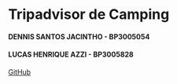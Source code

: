 # Tripadvisor de Camping

#### DENNIS SANTOS JACINTHO - BP3005054
#### LUCAS HENRIQUE AZZI - BP3005828

[GitHub](https://github.com/Densatho/Tripadvisor-de-Camping)
